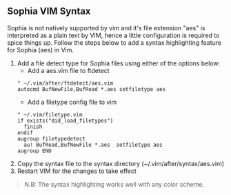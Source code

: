 ## Sophia VIM Syntax

Sophia is not natively supported by vim and it's file extension "aes" is
interpreted as a plain text by VIM, hence a little configuration is required to
spice things up. Follow the steps below to add a syntax highlighting feature for
Sophia (aes) in Vim.

1. Add a file detect type for Sophia files using either of the options below:
    - Add a aes.vim file to ftdetect
    ```vim
    " ~/.vim/after/ftdetect/aes.vim
    autocmd BufNewFile,BufRead *.aes setfiletype aes
    ```
    - Add a filetype config file to vim
    ```vim
    " ~/.vim/filetype.vim
    if exists("did_load_filetypes")
      finish
    endif
    augroup filetypedetect
      au! BufRead,BufNewFile *.aes  setfiletype aes
    augroup END
    ```
2. Copy the syntax file to the syntax directory (~/.vim/after/syntax/aes.vim)
3. Restart VIM for the changes to take effect

> N.B: The syntax highlighting works well with any color scheme.


